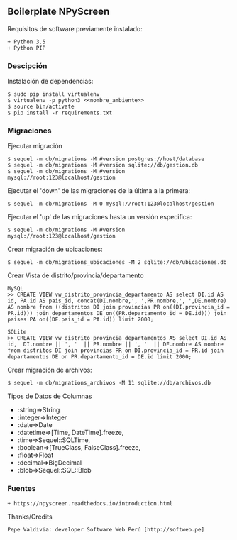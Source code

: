 ## Boilerplate NPyScreen

Requisitos de software previamente instalado:

	+ Python 3.5
	+ Python PIP

### Descipción

Instalación de dependencias:

    $ sudo pip install virtualenv
    $ virtualenv -p python3 <<nombre_ambiente>>
    $ source bin/activate
    $ pip install -r requirements.txt

### Migraciones

Ejecutar migración

    $ sequel -m db/migrations -M #version postgres://host/database
    $ sequel -m db/migrations -M #version sqlite://db/gestion.db
    $ sequel -m db/migrations -M #version mysql://root:123@localhost/gestion

Ejecutar el 'down' de las migraciones de la última a la primera:

    $ sequel -m db/migrations -M 0 mysql://root:123@localhost/gestion

Ejecutar el 'up' de las migraciones hasta un versión especifica:

    $ sequel -m db/migrations -M #version mysql://root:123@localhost/gestion

Crear migración de ubicaciones:

    $ sequel -m db/migrations_ubicaciones -M 2 sqlite://db/ubicaciones.db

Crear Vista de distrito/provincia/departamento

    MySQL
    >> CREATE VIEW vw_distrito_provincia_departamento AS select DI.id AS id, PA.id AS pais_id, concat(DI.nombre,', ',PR.nombre,', ',DE.nombre) AS nombre from ((distritos DI join provincias PR on((DI.provincia_id = PR.id))) join departamentos DE on((PR.departamento_id = DE.id))) join paises PA on((DE.pais_id = PA.id)) limit 2000;

    SQLite
    >> CREATE VIEW vw_distrito_provincia_departamentos AS select DI.id AS id,  DI.nombre || ', '  || PR.nombre || ', '  || DE.nombre AS nombre
    from distritos DI join provincias PR on DI.provincia_id = PR.id join departamentos DE on PR.departamento_id = DE.id limit 2000;

Crear migración de archivos:

    $ sequel -m db/migrations_archivos -M 11 sqlite://db/archivos.db

Tipos de Datos de Columnas

+ :string=>String
+ :integer=>Integer
+ :date=>Date
+ :datetime=>[Time, DateTime].freeze,
+ :time=>Sequel::SQLTime,
+ :boolean=>[TrueClass, FalseClass].freeze,
+ :float=>Float
+ :decimal=>BigDecimal
+ :blob=>Sequel::SQL::Blob

### Fuentes

    + https://npyscreen.readthedocs.io/introduction.html

Thanks/Credits

    Pepe Valdivia: developer Software Web Perú [http://softweb.pe]
